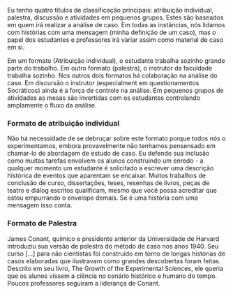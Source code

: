 Eu tenho quatro títulos de classificação principais: atribuição individual, palestra, discussão e atividades em pequenos grupos. Estes são baseados em quem irá realizar a análise de caso. Em todas as instâncias, nós lidamos com histórias com 
uma mensagem (minha definição de um caso), mas o papel dos estudantes e professores irá variar assim como material de 
caso em si.

Em um formato (Atribuição individual), o estudante trabalha sozinho grande parte do trabalho. Em outro formato (palestra), o instrutor da faculdade trabalha sozinho. Nos outros dois formatos há colaboração na análise do caso. Em discursão o instrutor (especialment em questionamentos Socráticos) ainda é a força de controle na análise. Em pequenos grupos de atividades as mesas são invertidas com os estudantes controlando amplamente o fluxo da análise.

### Formato de atribuição individual

Não há necessidade de se debruçar sobre este formato porque todos nós o experimentamos, embora provavelmente não tenhamos pensensado em chamar-lo de abordagem de estudo de caso. Eu defendo sua inclusão como muitas tarefas envolvem os alunos construindo um enredo - a qualquer momento um estudante é solicitado a escrever uma descrição histórica de eventos que aparentam se encaixar. Muitos trabalhos de conclusão de curso, dissertações, teses, resenhas de livros, peças de teatro e diálog escritos qualificam, mesmo que você possa acreditar que estou empurrando o envelope demais. Se é uma história com 
uma mensagem isso conta.

### Formato de Palestra

James Conant, químico e presidente anterior da Universidade de Harvard introduziu sua versão de palestra do método de caso nos anos 1940. Seu curso [...] para 
não cientistas foi construído em torno de longas histórias de casos elaboradas que ilustravam como grandes descobertas foram feitas. Descrito em seu livro, The 
Growth of the Experimental Sciences, ele queria que os alunos vissem a ciência no cenário histórico e humano do tempo. Poucos professores seguiram a liderança 
de Conant.
